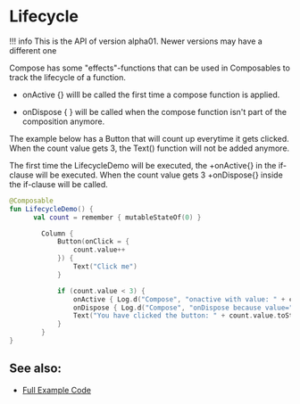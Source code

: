 # Lifecycle

!!! info
    This is the API of version alpha01. Newer versions may have a different one
    
Compose has some "effects"-functions that can be used in Composables to track the lifecycle of a function.

* onActive {}
willl be called the first time a compose function is applied.

* onDispose { }
will be called when the compose function isn't part of the composition anymore.

The example below has a Button that will count up everytime it gets clicked.
When the count value gets 3, the Text() function will not be added anymore.

The first time the LifecycleDemo will be executed, the +onActive{} in the if-clause will be executed.
When the count value gets 3 +onDispose{} inside the if-clause will be called. 


```kotlin
@Composable
fun LifecycleDemo() {
      val count = remember { mutableStateOf(0) }

        Column {
            Button(onClick = {
                count.value++
            }) {
                Text("Click me")
            }

            if (count.value < 3) {
                onActive { Log.d("Compose", "onactive with value: " + count.value) }
                onDispose { Log.d("Compose", "onDispose because value=" + count.value) }
                Text("You have clicked the button: " + count.value.toString())
            }
        }
}
```


## See also:
* [Full Example Code](https://github.com/Foso/Jetpack-Compose-Playground/blob/master/mysamples/src/main/java/de/jensklingenberg/jetpackcomposeplayground/mysamples/github/general/LifecycleDemo.kt)

